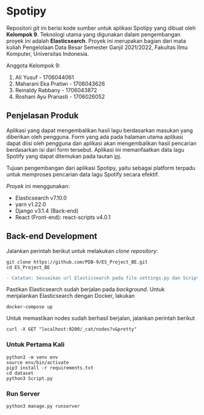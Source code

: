 # Spotipy

Repositori _git_ ini berisi kode sumber untuk aplikasi Spotipy yang dibuat oleh **Kelompok 9**. Teknologi utama yang digunakan dalam pengembangan proyek ini adalah **Elasticsearch**. Proyek ini merupakan bagian dari mata kuliah Pengelolaan Data Besar Semester Ganjil 2021/2022, Fakultas Ilmu Komputer, Universitas Indonesia.

Anggota Kelompok 9:

1. Ali Yusuf - 1706044061
2. Maharani Eka Pratiwi - 1706043626
3. Reinaldy Rabbany - 1706043872
4. Roshani Ayu Pranasti - 1706026052

## Penjelasan Produk

Aplikasi yang dapat mengembalikan hasil lagu berdasarkan masukan yang diberikan oleh pengguna. Form yang ada pada halaman utama aplikasi dapat diisi oleh pengguna dan aplikasi akan mengembalikan hasil pencarian berdasarkan isi dari form tersebut. Aplikasi ini memanfaatkan data lagu Spotify yang dapat ditemukan pada tautan [ini](https://www.kaggle.com/yamaerenay/spotify-dataset-19212020-160k-tracks).

Tujuan pengembangan dari aplikasi Spotipy, yaitu sebagai platform terpadu untuk memproses pencarian data lagu Spotify secara efektif.

_Proyek_ ini menggunakan:

- Elasticsearch v7.10.0
- yarn v1.22.0
- Django v3.1.4 (Back-end)
- React (Front-end): react-scripts v4.0.1

## Back-end Development

Jalankan perintah berikut untuk melakukan _clone repository_:

    git clone https://github.com/PDB-9/ES_Project_BE.git
    cd ES_Project_BE

```diff
- Catatan: Sesuaikan url Elasticsearch pada file settings.py dan Script.py sebelum menjalankan proyek
```

Pastikan Elasticsearch sudah berjalan pada _background_. Untuk menjalankan Elasticsearch dengan Docker, lakukan

    docker-compose up

Untuk memastikan nodes sudah berhasil berjalan, jalankan perintah berikut

    curl -X GET "localhost:9200/_cat/nodes?v&pretty"

### Untuk Pertama Kali

    python3 -m venv env
    source env/bin/activate
    pip3 install -r requirements.txt
    cd dataset
    python3 Script.py

### Run Server

    python3 manage.py runserver
